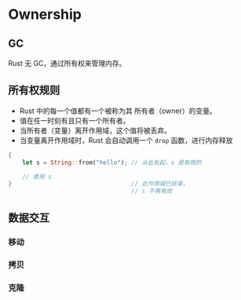 # Ownership

## GC

Rust 无 GC，通过所有权来管理内存。

## 所有权规则

- Rust 中的每一个值都有一个被称为其 所有者（owner）的变量。
- 值在任一时刻有且只有一个所有者。
- 当所有者（变量）离开作用域，这个值将被丢弃。
- 当变量离开作用域时，Rust 会自动调用一个 `drop` 函数，进行内存释放

```rust
{
    let s = String::from("hello"); // 从此处起，s 是有效的

    // 使用 s
}                                  // 此作用域已结束，
                                   // s 不再有效
```

## 数据交互

### 移动

### 拷贝

### 克隆